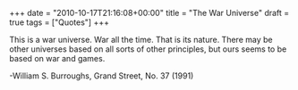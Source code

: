 +++
date = "2010-10-17T21:16:08+00:00"
title = "The War Universe"
draft = true
tags = ["Quotes"]
+++

This is a war universe. War all the time. That is its nature. There may be other universes based on all sorts of other principles, but ours seems to be based on war and games. 

-William S. Burroughs, Grand Street, No. 37 (1991)